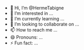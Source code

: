 - 👋 Hi, I’m @HermeTabigne
- 👀 I’m interested in ...
- 🌱 I’m currently learning ...
- 💞️ I’m looking to collaborate on ...
- 📫 How to reach me ...
- 😄 Pronouns: ...
- ⚡ Fun fact: ...
<!---
HermeTabigne/HermeTabigne is a ✨ special ✨ repository because its `README.md` (this file) appears on your GitHub profile.
You can click the Preview link to take a look at your changes.
--->
